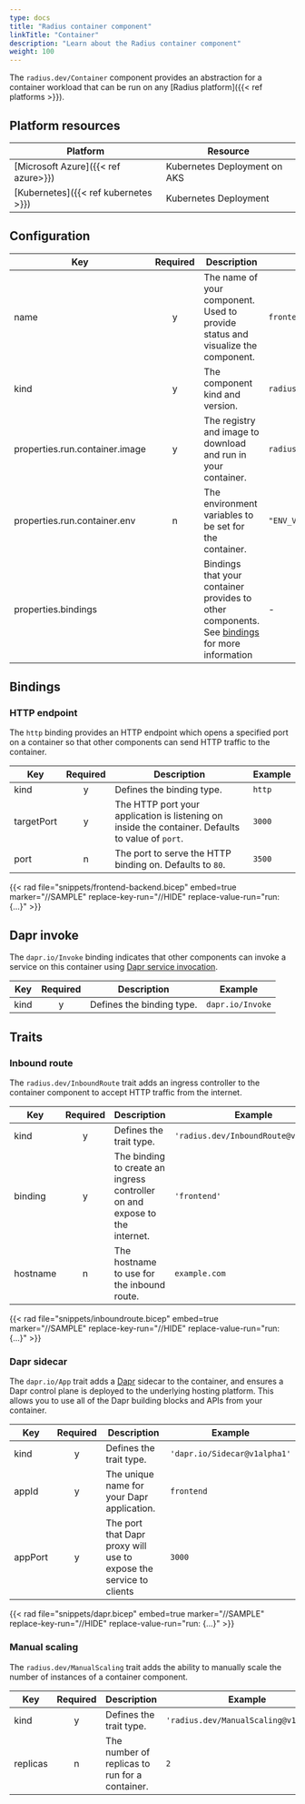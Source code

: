 ```yaml
---
type: docs
title: "Radius container component"
linkTitle: "Container"
description: "Learn about the Radius container component"
weight: 100
---
```


The `radius.dev/Container` component provides an abstraction for a container workload that can be run on any [Radius platform]({{< ref platforms >}}).

## Platform resources

| Platform | Resource |
|----------|----------|
| [Microsoft Azure]({{< ref azure>}}) | Kubernetes Deployment on AKS |
| [Kubernetes]({{< ref kubernetes >}}) | Kubernetes Deployment |


## Configuration

| Key  | Required | Description | Example |
|------|:--------:|-------------|---------|
| name | y | The name of your component. Used to provide status and visualize the component. | `frontend`
| kind | y |The component kind and version. | `radius.dev/Container@v1alpha1`
| properties.run.container.image | y | The registry and image to download and run in your container. | `radiusteam/frontend`
| properties.run.container.env | n | The environment variables to be set for the container. | `"ENV_VAR": "value"`
| properties.bindings |  | Bindings that your container provides to other components. See [bindings](#bindings) for more  information | -

## Bindings

### HTTP endpoint

The `http` binding provides an HTTP endpoint which opens a specified port on a container so that other components can send HTTP traffic to the container.

| Key | Required | Description | Example |
|-----|:--------:|-------------|---------|
| kind | y | Defines the binding type. | `http`
| targetPort | y | The HTTP port your application is listening on inside the container. Defaults to value of `port`. | `3000`
| port | n | The port to serve the HTTP binding on. Defaults to `80`. | `3500`

{{< rad file="snippets/frontend-backend.bicep" embed=true marker="//SAMPLE" replace-key-run="//HIDE" replace-value-run="run: {...}" >}}

## Dapr invoke

The `dapr.io/Invoke` binding indicates that other components can invoke a service on this container using [Dapr service invocation](https://docs.dapr.io/developing-applications/building-blocks/service-invocation/).

| Key | Required | Description | Example |
|-----|:--------:|-------------|---------|
| kind | y | Defines the binding type. | `dapr.io/Invoke`

## Traits

### Inbound route

The `radius.dev/InboundRoute` trait adds an ingress controller to the container component to accept HTTP traffic from the internet.

| Key | Required | Description | Example |
|-----|:--------:|-------------|---------|
| kind | y | Defines the trait type. | `'radius.dev/InboundRoute@v1alpha1'`
| binding | y | The binding to create an ingress controller on and expose to the internet. | `'frontend'`
| hostname | n | The hostname to use for the inbound route. | `example.com`

{{< rad file="snippets/inboundroute.bicep" embed=true marker="//SAMPLE" replace-key-run="//HIDE" replace-value-run="run: {...}" >}}

### Dapr sidecar

The `dapr.io/App` trait adds a [Dapr](https://dapr.io) sidecar to the container, and ensures a Dapr control plane is deployed to the underlying hosting platform. This allows you to use all of the Dapr building blocks and APIs from your container.

| Key | Required | Description | Example |
|-----|:--------:|-------------|---------|
| kind | y | Defines the trait type. | `'dapr.io/Sidecar@v1alpha1'`
| appId | y | The unique name for your Dapr application. | `frontend`
| appPort | y | The port that Dapr proxy will use to expose the service to clients | `3000`

{{< rad file="snippets/dapr.bicep" embed=true marker="//SAMPLE" replace-key-run="//HIDE" replace-value-run="run: {...}" >}}

### Manual scaling

The `radius.dev/ManualScaling` trait adds the ability to manually scale the number of instances of a container component.

| Key | Required | Description | Example |
|-----|:--------:|-------------|---------|
| kind | y | Defines the trait type. | `'radius.dev/ManualScaling@v1alpha1'`
| replicas | n | The number of replicas to run for a container. | `2`
